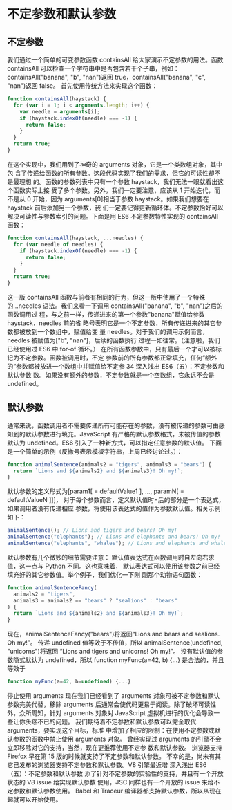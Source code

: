 # 不定参数和默认参数

## 不定参数

我们通过一个简单的可变参数函数 containsAll 给大家演示不定参数的用法。函数
containsAll 可以检查一个字符串中是否包含若干个子串，例如：containsAll("banana",
"b", "nan")返回 true，containsAll("banana", "c", "nan")返回 false。
首先使用传统方法来实现这个函数：

```js
function containsAll(haystack) {
  for (var i = 1; i < arguments.length; i++) {
    var needle = arguments[i];
    if (haystack.indexOf(needle) === -1) {
      return false;
    }
  }
  return true;
}
```

在这个实现中，我们用到了神奇的 arguments 对象，它是一个类数组对象，其中包
含了传递给函数的所有参数。这段代码实现了我们的需求，但它的可读性却不是最理想
的。函数的参数列表中只有一个参数 haystack，我们无法一眼就看出这个函数实际上接
受了多个参数。另外，我们一定要注意，应该从 1 开始迭代，而不是从 0 开始，因为
arguments[0]相当于参数 haystack。如果我们想要在 haystack 前后添加另一个参数，我
们一定要记得更新循环体。不定参数恰好可以解决可读性与参数索引的问题。下面是用
ES6 不定参数特性实现的 containsAll 函数：

```js
function containsAll(haystack, ...needles) {
  for (var needle of needles) {
    if (haystack.indexOf(needle) === -1) {
      return false;
    }
  }
  return true;
}
```

这一版 containsAll 函数与前者有相同的行为，但这一版中使用了一个特殊
的...needles 语法。我们来看一下调用 containsAll("banana", "b", "nan")之后的函数调用过
程，与之前一样，传递进来的第一个参数"banana"赋值给参数 haystack，needles 前的省
略号表明它是一个不定参数，所有传递进来的其它参数都被放到一个数组中，赋值给变
量 needles。对于我们的调用示例而言，needles 被赋值为["b", "nan"]，后续的函数执行
过程一如往常。（注意啦，我们已经使用过 ES6 中 for-of 循环。）
在所有函数参数中，只有最后一个才可以被标记为不定参数。函数被调用时，不定
参数前的所有参数都正常填充，任何“额外的”参数都被放进一个数组中并赋值给不定参
34
深入浅出 ES6（五）：不定参数和默认参数
数。如果没有额外的参数，不定参数就是一个空数组，它永远不会是 undefined。

## 默认参数

通常来说，函数调用者不需要传递所有可能存在的参数，没有被传递的参数可由感
知到的默认参数进行填充。JavaScript 有严格的默认参数格式，未被传值的参数默认为
undefined。ES6 引入了一种新方式，可以指定任意参数的默认值。
下面是一个简单的示例（反撇号表示模板字符串，上周已经讨论过。）：

```js
function animalSentence(animals2 = "tigers", animals3 = "bears") {
  return `Lions and ${animals2} and ${animals3}! Oh my!`;
}
```

默认参数的定义形式为[param1[ = defaultValue1 ], ..., paramN[ = defaultValueN ]]]，
对于每个参数而言，定义默认值时=后的部分是一个表达式，如果调用者没有传递相应
参数，将使用该表达式的值作为参数默认值。相关示例如下：

```js
animalSentence(); // Lions and tigers and bears! Oh my!
animalSentence("elephants"); // Lions and elephants and bears! Oh my!
animalSentence("elephants", "whales"); // Lions and elephants and whales! Oh my!
```

默认参数有几个微妙的细节需要注意：
默认值表达式在函数调用时自左向右求值，这一点与 Python 不同。这也意味着，
默认表达式可以使用该参数之前已经填充好的其它参数值。举个例子，我们优化一下刚
刚那个动物语句函数：

```js
function animalSentenceFancy(
  animals2 = "tigers",
  animals3 = animals2 == "bears" ? "sealions" : "bears"
) {
  return `Lions and ${animals2} and ${animals3}! Oh my!`;
}
```

现在，animalSentenceFancy("bears")将返回“Lions and bears and sealions. Oh my!”。
传递 undefined 值等效于不传值，所以 animalSentence(undefined, "unicorns")将返回
“Lions and tigers and unicorns! Oh my!”。
没有默认值的参数隐式默认为 undefined，所以
function myFunc(a=42, b) {...}
是合法的，并且等效于

```js
function myFunc(a=42, b=undefined) {...}
```

停止使用 arguments
现在我们已经看到了 arguments 对象可被不定参数和默认参数完美代替，移除
arguments 后通常会使代码更易于阅读。除了破坏可读性外，众所周知，针对 arguments
对象对 JavaScript 虚拟机进行的优化会导致一些让你头疼不已的问题。
我们期待着不定参数和默认参数可以完全取代 arguments，要实现这个目标，标准
中增加了相应的限制：在使用不定参数或默认参数的函数中禁止使用 arguments 对象。
曾经实现过 arguments 的引擎不会立即移除对它的支持，当然，现在更推荐使用不定参
数和默认参数。
浏览器支持
Firefox 早在第 15 版的时候就支持了不定参数和默认参数。
不幸的是，尚未有其它已发布的浏览器支持不定参数和默认参数。V8 引擎最近增
深入浅出 ES6（五）：不定参数和默认参数
添了针对不定参数的实验性的支持，并且有一个开放状态的 V8 issue 给实现默认参数
使用，JSC 同样也有一个开放的 issue 来给不定参数和默认参数使用。
Babel 和 Traceur 编译器都支持默认参数，所以从现在起就可以开始使用。
